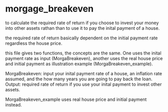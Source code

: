# morgage_breakeven
to calculate the required rate of return if you choose to invest your money into other assets rathan than to use it to pay the inital payment of a house.

the required rate of return basically dependent on the initial payment rate regardless the house price.

this file gives two functions, the concepts are the same. One uses the inital payment rate as input (MorgaBreakeven), another uses the real house price and initial payment as illustration example (MorgaBreakeven_example). 

MorgaBreakeven: input your inital payment rate of a house, an inflation rate assumed, and the how many years you are going to pay back the loan. 
Output: required rate of return if you use your inital payment to invest other assets.

MorgaBreakeven_example uses real house price and initial payment instead.
